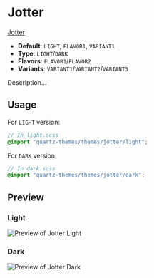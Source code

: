 # Jotter

[Jotter](https://github.com/lnbgc)

- **Default**: `LIGHT`, `FLAVOR1`, `VARIANT1`
- **Type**: `LIGHT`/`DARK`
- **Flavors**: `FLAVOR1`/`FLAVOR2`
- **Variants**: `VARIANT1`/`VARIANT2`/`VARIANT3`

Description...

## Usage

For `LIGHT` version:

```scss
// In light.scss
@import "quartz-themes/themes/jotter/light";
```

For `DARK` version:

```scss
// In dark.scss
@import "quartz-themes/themes/jotter/dark";
```

## Preview

### Light

![Preview of Jotter Light](preview-light.png)

### Dark

![Preview of Jotter Dark](preview-dark.png)
